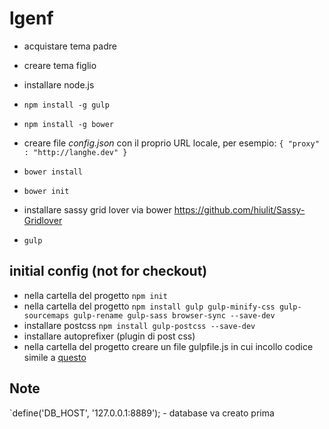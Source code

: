 # lgenf

- acquistare tema padre
- creare tema figlio
- installare node.js
- `npm install -g gulp`
- `npm install -g bower`
- creare file *config.json* con il proprio URL locale, per esempio: `{
		  "proxy" : "http://langhe.dev"
		}`

- `bower install`
- `bower init`
- installare sassy grid lover via bower https://github.com/hiulit/Sassy-Gridlover
- `gulp`


## initial config (not for checkout)

- nella cartella del progetto `npm init`
- nella cartella del progetto `npm install gulp gulp-minify-css gulp-sourcemaps gulp-rename gulp-sass browser-sync --save-dev`
- installare postcss `npm install gulp-postcss --save-dev`
- installare autoprefixer (plugin di post css)
- nella cartella del progetto creare un file gulpfile.js in cui incollo codice simile a [questo](http://wasimbhalli.com/configuring-gulp-and-browsersync-for-wordpress-_s-theme/)

## Note
`define('DB_HOST', '127.0.0.1:8889'); - database va creato prima
